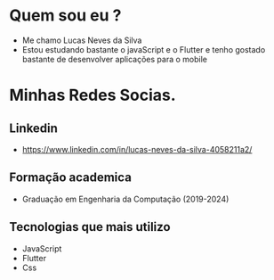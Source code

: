 # Quem sou eu ?

+ Me chamo Lucas Neves da Silva 
+ Estou estudando bastante o javaScript e o Flutter e tenho gostado bastante de desenvolver aplicações para o mobile

# Minhas Redes Socias.
## Linkedin

+ https://www.linkedin.com/in/lucas-neves-da-silva-4058211a2/


## Formação academica

+ Graduação em Engenharia da Computação (2019-2024)

## Tecnologias que mais utilizo

+ JavaScript
+ Flutter
+ Css